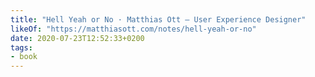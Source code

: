 ```yaml
---
title: "Hell Yeah or No · Matthias Ott – User Experience Designer"
likeOf: "https://matthiasott.com/notes/hell-yeah-or-no"
date: 2020-07-23T12:52:33+0200
tags:
- book
---
```

